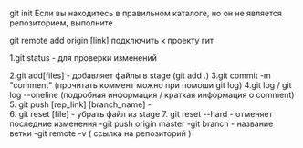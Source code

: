 git init  Если вы находитесь в правильном каталоге, но он не является репозиторием, выполните

git remote add origin [link]  подключить к проекту гит

1.git status  - для проверки изменений


2.git add[files]  - добавляет файлы в stage (git add .)
3.git commit -m "comment"  (прочитать коммент можно при помоши git log)
4.git log / git log --oneline  (подробная информация / краткая информация о comment)
5. git push [rep_link] [branch_name] -  
6. git reset [file]  - убрать файл из stage 
7. git reset --hard - отменяет последние изменения
-git push origin master
-git branch - название ветки
-git remote -v ( ссылка на репозиторий )